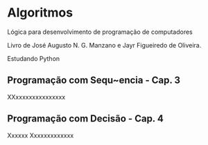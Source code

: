# Algoritmos

Lógica para desenvolvimento de programação de computadores

Livro de José Augusto N. G. Manzano e Jayr Figueiredo de Oliveira.

Estudando Python

## Programação com Sequ~encia - Cap. 3

XXxxxxxxxxxxxxxxx

## Programação com Decisão - Cap. 4

Xxxxxx Xxxxxxxxxxxxx


